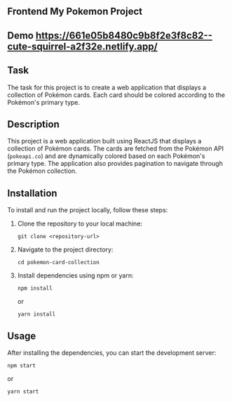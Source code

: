 ## Frontend My Pokemon Project

## Demo https://661e05b8480c9b8f2e3f8c82--cute-squirrel-a2f32e.netlify.app/

## Task
The task for this project is to create a web application that displays a collection of Pokémon cards. Each card should be colored according to the Pokémon's primary type.

## Description
This project is a web application built using ReactJS that displays a collection of Pokémon cards. The cards are fetched from the Pokémon API (`pokeapi.co`) and are dynamically colored based on each Pokémon's primary type. The application also provides pagination to navigate through the Pokémon collection.

## Installation
To install and run the project locally, follow these steps:

1. Clone the repository to your local machine:
   ```
   git clone <repository-url>
   ```

2. Navigate to the project directory:
   ```
   cd pokemon-card-collection
   ```

3. Install dependencies using npm or yarn:
   ```
   npm install
   ```
   or
   ```
   yarn install
   ```

## Usage
After installing the dependencies, you can start the development server:

```
npm start
```
or
```
yarn start
```